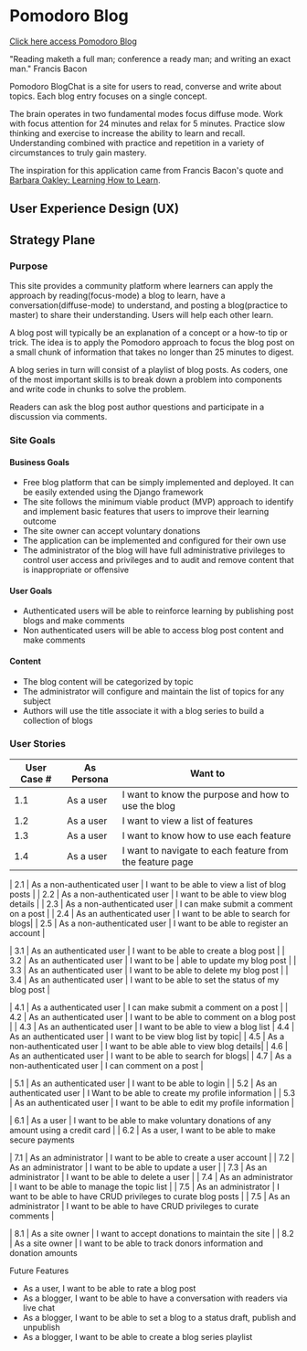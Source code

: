 # Pomodoro Blog

[Click here access Pomodoro Blog](https://django-blogchat-tech.herokuapp.com/)

"Reading maketh a full man; conference a ready man; and writing an exact man." Francis Bacon

Pomodoro BlogChat is a site for users to read, converse and write about topics. Each blog entry focuses on a single concept.

The brain operates in two fundamental modes focus diffuse mode. Work with focus attention for 24 minutes and relax for 5 minutes. Practice slow thinking and exercise to increase the ability to learn and recall. Understanding combined with practice and repetition in a variety of circumstances to truly gain mastery.

The inspiration for this application came from Francis Bacon's quote and  [Barbara Oakley: Learning How to Learn](https://tedsummaries.com/2015/03/04/barbara-oakley-learning-how-to-learn/).

## User Experience Design (UX)

## Strategy Plane

### Purpose

This site provides a community platform where learners can apply the approach by reading(focus-mode) a blog to learn, have a conversation(diffuse-mode) to understand, and posting a blog(practice to master) to share their understanding. Users will help each other learn.

A blog post will typically be an explanation of a concept or a how-to tip or trick. The idea is to apply the Pomodoro approach to focus the blog post on a small chunk of information that takes no longer than 25 minutes to digest.

A blog series in turn will consist of a playlist of blog posts. As coders, one of the most important skills is to break down a problem into components and write code in chunks to solve the problem.

Readers can ask the blog post author questions and participate in a discussion via comments.

### Site Goals

#### Business Goals

- Free blog platform that can be simply implemented and deployed. It can be easily extended using the Django framework
- The site follows the minimum viable product (MVP) approach to identify and implement basic features that users to improve their learning outcome
- The site owner can accept voluntary donations
- The application can be implemented and configured for their own use
- The administrator of the blog will have full administrative privileges to control user access and privileges and to audit and remove content that is inappropriate or offensive

#### User Goals

- Authenticated users will be able to reinforce learning by publishing post blogs and make comments
- Non authenticated users will be able to access blog post content and make comments

#### Content

- The blog content will be categorized by topic
- The administrator will configure and maintain the list of topics for any subject
- Authors will use the title associate it with a blog series to build a collection of blogs

### User Stories

| User Case # | As Persona | Want to |
| --- | --- | --- |
| 1.1 | As a user | I want to know the purpose and how to use the blog |
| 1.2 | As a user | I want to view a list of features |
| 1.3 | As a user | I want to know how to use each feature |
| 1.4 | As a user | I want to navigate to each feature from the feature page |

| 2.1 | As a non-authenticated user | I want to be able to view a list of blog posts |
| 2.2 | As a non-authenticated user | I want to be able to view blog details |
| 2.3 | As a non-authenticated user | I can make submit a comment on a post |
| 2.4 | As an authenticated user | I want to be able to search for blogs|
| 2.5 | As a non-authenticated user | I want to be able to register an account |

| 3.1 | As an authenticated user | I want to be able to create a blog post |
| 3.2 | As an authenticated user | I want to be | 
able to update my blog post |
| 3.3 | As an authenticated user | I want to be able to delete my blog post |
| 3.4 | As an authenticated user | I want to be able to set the status of my blog post |

| 4.1 | As a authenticated user | I can make submit a comment on a post |
| 4.2 | As an authenticated user | I want to be able to comment on a blog post |
| 4.3 | As an authenticated user | I want to be able to view a blog list
| 4.4  | As an authenticated user | I want to be view blog list by topic|
| 4.5 | As a non-authenticated user | I want to be able able to view blog details|
| 4.6 | As an authenticated user | I want to be able to search for blogs|
| 4.7 | As a non-authenticated user | I can comment on a post |

| 5.1 | As an authenticated user | I want to be able to login |
| 5.2 | As an authenticated user | I Want to be able to create my profile information |
| 5.3 | As an authenticated user | I want to be able to edit my profile information |

| 6.1 | As a user | I want to be able to make voluntary donations of any amount using a credit card |
| 6.2 | As a user, I want to be able to make secure payments

| 7.1 | As an administrator | I want to be able to create a user account |
| 7.2 | As an administrator | I want to be able to update a user |
| 7.3 | As an administrator | I want to be able to delete a user |
| 7.4 | As an administrator | I want to be able to manage the topic list |
| 7.5 | As an administrator | I want to be able to have CRUD privileges to curate blog posts |
| 7.5 | As an administrator | I want to be able to have CRUD privileges to curate comments |

| 8.1 | As a site owner | I want to accept donations to maintain the site |
| 8.2 | As a site owner | I want to be able to track donors information and donation amounts

Future Features

- As a user, I want to be able to rate a blog post
- As a blogger, I want to be able to have a conversation with readers via live chat
- As a blogger, I want to be able to set a blog to a status draft, publish and unpublish
- As a blogger, I want to be able to create a blog series playlist
